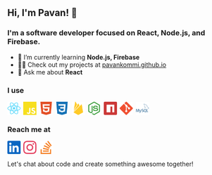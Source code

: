 ## Hi, I'm Pavan! 👋
### I'm a software developer focused on React, Node.js, and Firebase.

- 🌱 I’m currently learning **Node.js, Firebase**
- 👨‍💻 Check out my projects at [pavankommi.github.io](https://pavankommi.github.io/)
- 💬 Ask me about **React**

### I use
<p align="left">
    <a href="https://reactnative.dev/" target="blank"><img align="center" src="https://raw.githubusercontent.com/pavankommi/pavankommi/e36979c17fd56cf8c69dbc32eff1b608ac122ad7/assets/icons/React.svg" alt="reactnative" height="30" width="30" /></a>&thinsp;
    <a href="https://www.javascript.com/" target="blank"><img align="center" src="https://raw.githubusercontent.com/pavankommi/pavankommi/e36979c17fd56cf8c69dbc32eff1b608ac122ad7/assets/icons/javaScript.svg" alt="javascript" height="30" width="30" /></a>&thinsp;
    <a href="https://developer.mozilla.org/en-US/docs/Web/HTML" target="blank"><img align="center" src="https://raw.githubusercontent.com/pavankommi/pavankommi/e36979c17fd56cf8c69dbc32eff1b608ac122ad7/assets/icons/html.svg" alt="HTML" height="30" width="30" /></a>&thinsp;
    <a href="https://developer.mozilla.org/en-US/docs/Web/CSS" target="blank"><img align="center" src="https://raw.githubusercontent.com/pavankommi/pavankommi/e36979c17fd56cf8c69dbc32eff1b608ac122ad7/assets/icons/css.svg" alt="CSS" height="30" width="30" /></a>&thinsp;
    <a href="https://firebase.google.com/" target="blank"><img align="center" src="https://raw.githubusercontent.com/pavankommi/pavankommi/e36979c17fd56cf8c69dbc32eff1b608ac122ad7/assets/icons/firebase.svg" alt="firebase" height="30" width="30" /></a>&thinsp;
    <a href="https://nodejs.org/en/" target="blank"><img align="center" src="https://raw.githubusercontent.com/pavankommi/pavankommi/e36979c17fd56cf8c69dbc32eff1b608ac122ad7/assets/icons/Node.js.svg" alt="nodejs" height="30" width="30" /></a>&thinsp;
    <a href="https://www.npmjs.com/" target="blank"><img align="center" src="https://raw.githubusercontent.com/pavankommi/pavankommi/e36979c17fd56cf8c69dbc32eff1b608ac122ad7/assets/icons/npm.svg" alt="npmjs" height="30" width="30" /></a>&thinsp;
    <a href="https://git-scm.com/" target="blank"><img align="center" src="https://raw.githubusercontent.com/pavankommi/pavankommi/e36979c17fd56cf8c69dbc32eff1b608ac122ad7/assets/icons/git.svg" alt="git" height="30" width="30" /></a>&thinsp;
    <a href="https://www.mysql.com/" target="blank"><img align="center" src="https://raw.githubusercontent.com/pavankommi/pavankommi/e36979c17fd56cf8c69dbc32eff1b608ac122ad7/assets/icons/mysql.svg" alt="mysql" height="30" width="30" /></a>&thinsp;
</p>

### Reach me at
<p align="left">
<a href="https://www.linkedin.com/in/pavankommi/" target="blank"><img align="center" src="https://raw.githubusercontent.com/pavankommi/pavankommi/e36979c17fd56cf8c69dbc32eff1b608ac122ad7/assets/icons/LinkedIn.svg" alt="linkedin/pavankommi" height="30" width="30" /></a>&thinsp;
<a href="https://www.instagram.com/pavankommi/" target="blank"><img align="center" src="https://raw.githubusercontent.com/pavankommi/pavankommi/e36979c17fd56cf8c69dbc32eff1b608ac122ad7/assets/icons/Instagram.svg" alt="instagram/pavankommi" height="30" width="30" /></a>&thinsp;
<a href="https://stackoverflow.com/users/17376691/pavankommi" target="blank"><img align="center" src="https://raw.githubusercontent.com/pavankommi/pavankommi/e36979c17fd56cf8c69dbc32eff1b608ac122ad7/assets/icons/Stack%20Overflow.svg" alt="stackoverflow/pavankommi" height="30" width="30" /></a>
</p>

Let's chat about code and create something awesome together!

